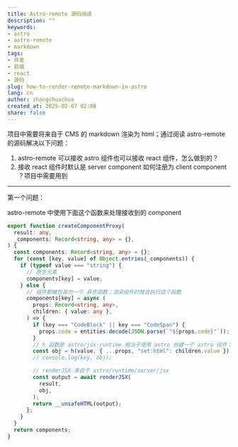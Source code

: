 ```yaml
---
title: Astro-remote 源码阅读
description: ""
keywords:
- astro
- astro-remote
- markdown
tags:
- 开发
- 前端
- react
- 源码
slug: how-to-render-remote-markdown-in-astro
lang: cn
author: zhangchuachua
created_at: 2025-02-07 02:08
share: false
---
```

项目中需要将来自于 CMS 的 markdown 渲染为 html；通过阅读 astro-remote 的源码解决以下问题：
1. astro-remote 可以接收 astro 组件也可以接收 react 组件，怎么做到的？
2. 接收 react 组件时默认是 server component 如何注册为 client component ？项目中需要用到

---

第一个问题：

astro-remote 中使用下面这个函数来处理接收到的 component 

```typescript
export function createComponentProxy(  
  result: any,  
  _components: Record<string, any> = {},  
) {
  const components: Record<string, any> = {};  
  for (const [key, value] of Object.entries(_components)) {  
    if (typeof value === "string") {  
	  // 原生元素
      components[key] = value;  
    } else {  
	  // 组件都被包装为一个 异步函数；渲染组件时就会执行这个函数
      components[key] = async (  
        props: Record<string, any>,  
        children: { value: any },  
      ) => {  
        if (key === "CodeBlock" || key === "CodeSpan") {  
          props.code = entities.decode(JSON.parse(`"${props.code}"`));  
        }  
        // h 函数是 astro/jsx-runtime 相当于使用 astro 创建一个 astro 组件；与 react 类似，这个 obj 是一个对象大致的格式为 { [Render]: 'astro:jsx', [AstroJSX]: true, type: value, props }
        const obj = h(value, { ...props, "set:html": children.value });  
        // console.log(key, obj);  

		// renderJSX 来自于 astro/runtime/server/jsx 
        const output = await renderJSX(  
          result,  
          obj,  
        );  
        return __unsafeHTML(output);  
      };  
    }  
  }  
  return components;  
}
```